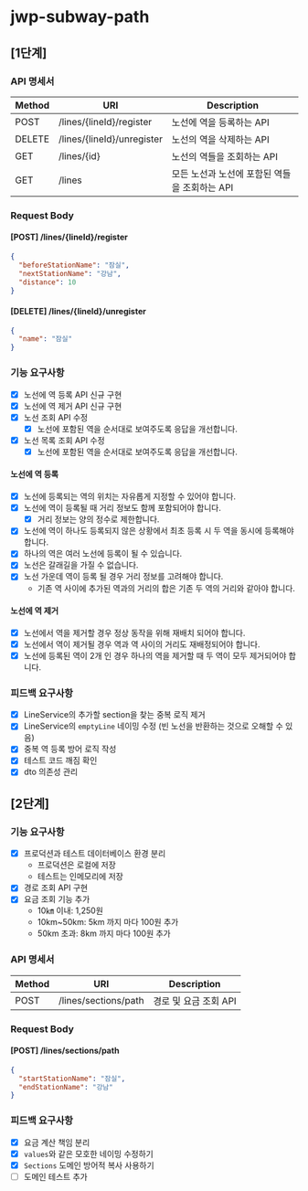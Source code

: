# jwp-subway-path

## [1단계]

### API 명세서

| Method | URI                        | Description                 |
|--------|----------------------------|-----------------------------|
| POST   | /lines/{lineId}/register   | 노선에 역을 등록하는 API             |
| DELETE | /lines/{lineId}/unregister | 노선의 역을 삭제하는 API             |
| GET    | /lines/{id}                | 노선의 역들을 조회하는 API            |
| GET    | /lines                     | 모든 노선과 노선에 포함된 역들을 조회하는 API |

### Request Body

#### [POST] /lines/{lineId}/register

```json
{
  "beforeStationName": "잠실",
  "nextStationName": "강남",
  "distance": 10
}
```

#### [DELETE] /lines/{lineId}/unregister

```json
{
  "name": "잠실"
}
```

### 기능 요구사항

- [x] 노선에 역 등록 API 신규 구현
- [x] 노선에 역 제거 API 신규 구현
- [x] 노선 조회 API 수정
    - [x] 노선에 포함된 역을 순서대로 보여주도록 응답을 개선합니다.
- [x] 노선 목록 조회 API 수정
    - [x] 노선에 포함된 역을 순서대로 보여주도록 응답을 개선합니다.

#### 노선에 역 등록

- [x] 노선에 등록되는 역의 위치는 자유롭게 지정할 수 있어야 합니다.
- [x] 노선에 역이 등록될 때 거리 정보도 함께 포함되어야 합니다.
    - [x] 거리 정보는 양의 정수로 제한합니다.
- [x] 노선에 역이 하나도 등록되지 않은 상황에서 최초 등록 시 두 역을 동시에 등록해야 합니다.
- [x] 하나의 역은 여러 노선에 등록이 될 수 있습니다.
- [x] 노선은 갈래길을 가질 수 없습니다.
- [x] 노선 가운데 역이 등록 될 경우 거리 정보를 고려해야 합니다.
    - 기존 역 사이에 추가된 역과의 거리의 합은 기존 두 역의 거리와 같아야 합니다.

#### 노선에 역 제거

- [x] 노선에서 역을 제거할 경우 정상 동작을 위해 재배치 되어야 합니다.
- [x] 노선에서 역이 제거될 경우 역과 역 사이의 거리도 재배정되어야 합니다.
- [x] 노선에 등록된 역이 2개 인 경우 하나의 역을 제거할 때 두 역이 모두 제거되어야 합니다.

### 피드백 요구사항

- [x] LineService의 추가할 section을 찾는 중복 로직 제거
- [x] LineService의 `emptyLine` 네이밍 수정 (빈 노선을 반환하는 것으로 오해할 수 있음)
- [x] 중복 역 등록 방어 로직 작성
- [x] 테스트 코드 깨짐 확인
- [x] dto 의존성 관리

## [2단계]

### 기능 요구사항

- [x] 프로덕션과 테스트 데이터베이스 환경 분리
    - 프로덕션은 로컬에 저장
    - 테스트는 인메모리에 저장
- [x] 경로 조회 API 구현
- [x] 요금 조회 기능 추가
    - 10㎞ 이내: 1,250원
    - 10km~50km: 5km 까지 마다 100원 추가
    - 50km 초과: 8km 까지 마다 100원 추가

### API 명세서

| Method | URI                  | Description    |
|--------|----------------------|----------------|
| POST   | /lines/sections/path | 경로 및 요금 조회 API |

### Request Body

#### [POST] /lines/sections/path

```json
{
  "startStationName": "잠실",
  "endStationName": "강남"
}
```

### 피드백 요구사항

- [x] 요금 계산 책임 분리
- [x] `values`와 같은 모호한 네이밍 수정하기
- [x] `Sections` 도메인 방어적 복사 사용하기
- [ ] 도메인 테스트 추가

